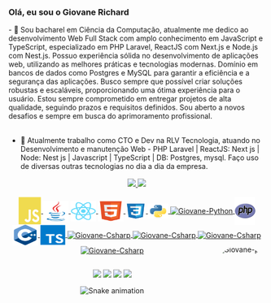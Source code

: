 
### Olá, eu sou o Giovane Richard


<div style="text-transform: justify; margin-bottom: 1rem;">
  - 🔭 Sou bacharel em Ciência da Computação, atualmente me dedico ao desenvolvimento Web Full Stack com amplo conhecimento em JavaScript e TypeScript, especializado em PHP Laravel, ReactJS com Next.js e
    Node.js com Nest.js. Possuo experiência sólida no desenvolvimento de aplicações web, utilizando as melhores práticas e tecnologias modernas. Domínio em bancos de dados como Postgres e MySQL para garantir
    a eficiência e a segurança das aplicações. Busco sempre que possível criar soluções robustas e escaláveis, proporcionando uma ótima experiência para o usuário. Estou sempre comprometido em entregar projetos
    de alta qualidade, seguindo prazos e requisitos definidos. Sou aberto a novos desafios e sempre em busca do aprimoramento profissional. </br></br>
  
  - 🌱 Atualmente trabalho como CTO e Dev na RLV Tecnologia, atuando no Desenvolvimento e manutenção Web - PHP Laravel | ReactJS: Next js | Node: Nest js | Javascript | TypeScript | DB: Postgres, mysql. Faço uso de diversas outras tecnologias no dia a dia da empresa.
  <!-- - 👯 Aperfeiçoando meu conhecimento de forma prática com Front: React/Next js e Back: Node/Nest js, entre diversas outras skills, -->
</div>


<div align="center" >
  <a href="https://github.com/Giovane-Richard-Xavier">
  <img height="180em" src="https://github-readme-stats.vercel.app/api?username=giovanerichard&show_icons=true&theme=gruvbox&include_all_commits=true&count_private=true"/>
  <img height="180em" src="https://github-readme-stats.vercel.app/api/top-langs/?username=giovanerichard&layout=compact&langs_count=7&theme=gruvbox"/>
</div>

<div style="display: inline_block" align="center"><br>
  <img align="center" alt="Giovane-Js" height="55" width="45" src="https://raw.githubusercontent.com/devicons/devicon/master/icons/javascript/javascript-plain.svg">
  <img align="center" alt="Giovane-java" height="40" width="50" src="https://raw.githubusercontent.com/devicons/devicon/master/icons/java/java-original.svg">
  <img align="center" alt="Giovane-React" height="40" width="50" src="https://raw.githubusercontent.com/devicons/devicon/master/icons/react/react-original.svg">
  <img align="center" alt="Giovane-HTML" height="40" width="50" src="https://raw.githubusercontent.com/devicons/devicon/master/icons/html5/html5-original.svg">
  <img align="center" alt="Giovane-CSS" height="30" width="40" src="https://raw.githubusercontent.com/devicons/devicon/master/icons/css3/css3-original.svg">
  <img align="center" alt="Giovane-Python" height="30" width="40" src="https://raw.githubusercontent.com/devicons/devicon/master/icons/python/python-original.svg">
  <img align="center" alt="Giovane-Python" height="40" width="50" src="https://cdn.jsdelivr.net/gh/devicons/devicon/icons/c/c-original.svg" />
  <img align="center" alt="Giovane-Csharp" height="55" width="40" src="https://raw.githubusercontent.com/devicons/devicon/master/icons/php/php-original.svg">
  <img align="center" alt="Giovane-Csharp" height="40" width="50" src="https://raw.githubusercontent.com/devicons/devicon/master/icons/cplusplus/cplusplus-original.svg">
  <img align="center" alt="Giovane-Csharp" height="40" width="50" src="https://raw.githubusercontent.com/devicons/devicon/master/icons/typescript/typescript-original.svg">
  <img align="center" alt="Giovane-Csharp" height="45" width="50" src="https://www.svgrepo.com/show/354118/nodejs.svg">
  <img align="center" alt="Giovane-Csharp" height="30" width="40" src="https://seeklogo.com/images/N/next-js-icon-logo-EE302D5DBD-seeklogo.com.png">
  <img align="center" alt="Giovane-Csharp" height="40" width="40" src="https://res.cloudinary.com/practicaldev/image/fetch/s--xfAYl4Wt--/c_imagga_scale,f_auto,fl_progressive,h_1080,q_auto,w_1080/https://dev-to-uploads.s3.amazonaws.com/uploads/articles/899zzeo7c2i92zv9ukyr.png">
  <img align="center" alt="Giovane-Csharp" height="40" width="50" src="https://logowik.com/content/uploads/images/laravel8530.jpg"> 
  
  <img align="right" alt="Giovane-pic" height="150" style="border-radius:50px;"    src="https://freepngimg.com/thumb/star_wars/9-2-star-wars-jedi-png.png">
</div>
  
  ##
  
  <div align="center"> 
  <a href="https://www.youtube.com/user/giovanerichard171/videos" target="_blank"><img src="https://img.shields.io/badge/YouTube-FF0000?style=for-the-badge&logo=youtube&logoColor=white" target="_blank"></a>
  <a href="#" target="_blank"><img src="https://img.shields.io/badge/-Instagram-%23E4405F?style=for-the-badge&logo=instagram&logoColor=white" target="_blank"></a>
<!--  	<a href="#" target="_blank"><img src="https://img.shields.io/badge/Twitch-9146FF?style=for-the-badge&logo=twitch&logoColor=white" target="_blank"></a> -->
<!--  <a href="https://discord.gg/wagxzStdcR" target="_blank"><img src="https://img.shields.io/badge/Discord-7289DA?style=for-the-badge&logo=discord&logoColor=white" target="_blank"></a>  -->
  <a href = "mailto:giovanerichard@gmail.com"><img src="https://img.shields.io/badge/-Gmail-D14836?style=for-the-badge&logo=gmail&logoColor=white" target="_blank"></a>
  <a href="https://www.linkedin.com/in/giovane-richard-b44427254/" target="_blank"><img src="https://img.shields.io/badge/-LinkedIn-%230077B5?style=for-the-badge&logo=linkedin&logoColor=white" target="_blank"></a> 
 
  ![Snake animation](https://github.com/giovanerichard/giovanerichard/blob/output/github-contribution-grid-snake.svg)
 
</div>
